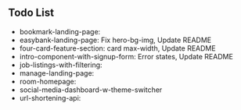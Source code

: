 ## Todo List

- bookmark-landing-page:
- easybank-landing-page: Fix hero-bg-img, Update README
- four-card-feature-section: card max-width, Update README
- intro-component-with-signup-form: Error states, Update README
- job-listings-with-filtering:
- manage-landing-page:
- room-homepage:
- social-media-dashboard-w-theme-switcher
- url-shortening-api:
